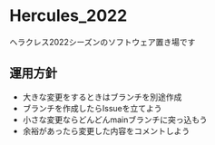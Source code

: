 # Hercules_2022
ヘラクレス2022シーズンのソフトウェア置き場です

## 運用方針
- 大きな変更をするときはブランチを別途作成
- ブランチを作成したらIssueを立てよう
- 小さな変更ならどんどんmainブランチに突っ込もう
- 余裕があったら変更した内容をコメントしよう
